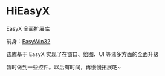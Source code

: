 # HiEasyX
EasyX 全面扩展库

前身：[EasyWin32](github.com/zouhuidong/EasyWin32)

该库基于 EasyX 实现了在窗口、绘图、UI 等诸多方面的全面升级

暂时做到一些控件。以后有时间，再慢慢拓展吧~

